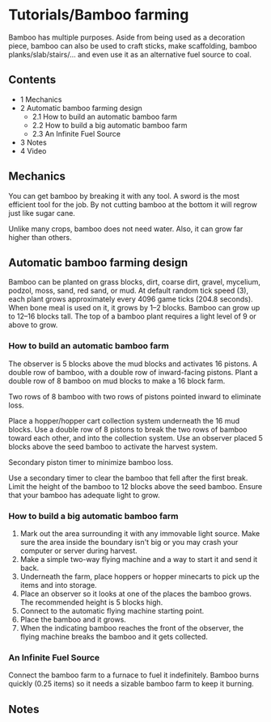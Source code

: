# Tutorials/Bamboo farming
Bamboo has multiple purposes. Aside from being used as a decoration piece, bamboo can also be used to craft sticks, make scaffolding, bamboo planks/slab/stairs/... and even use it as an alternative fuel source to coal.

## Contents
- 1 Mechanics
- 2 Automatic bamboo farming design
	- 2.1 How to build an automatic bamboo farm
	- 2.2 How to build a big automatic bamboo farm
	- 2.3 An Infinite Fuel Source
- 3 Notes
- 4 Video

## Mechanics

You can get bamboo by breaking it with any tool. A sword is the most efficient tool for the job. By not cutting bamboo at the bottom it will regrow just like sugar cane.

Unlike many crops, bamboo does not need water. Also, it can grow far higher than others.

## Automatic bamboo farming design
Bamboo can be planted on grass blocks, dirt, coarse dirt, gravel, mycelium, podzol, moss, sand, red sand, or mud. At default random tick speed (3), each plant grows approximately every 4096 game ticks (204.8 seconds). When bone meal is used on it, it grows by 1–2 blocks. Bamboo can grow up to 12–16 blocks tall. The top of a bamboo plant requires a light level of 9 or above to grow.

### How to build an automatic bamboo farm
The observer is 5 blocks above the mud blocks and activates 16 pistons.  A double row of bamboo, with a double row of inward-facing pistons.
Plant a double row of 8 bamboo on mud blocks to make a 16 block farm. 

Two rows of 8 bamboo with two rows of pistons pointed inward to eliminate loss.

Place a hopper/hopper cart collection system underneath the 16 mud blocks.  Use a double row of 8 pistons to break the two rows of bamboo toward each other, and into the collection system.  Use an observer placed 5 blocks above the seed bamboo to activate the harvest system.  

Secondary piston timer to minimize bamboo loss.


Use a secondary timer to clear the bamboo that fell after the first break.  Limit the height of the bamboo to 12 blocks above the seed bamboo.  Ensure that your bamboo has adequate light to grow.

### How to build a big automatic bamboo farm
1. Mark out the area surrounding it with any immovable light source. Make sure the area inside the boundary isn't big or you may crash your computer or server during harvest.
2. Make a simple two-way flying machine and a way to start it and send it back.
3. Underneath the farm, place hoppers or hopper minecarts to pick up the items and into storage.
4. Place an observer so it looks at one of the places the bamboo grows. The recommended height is 5 blocks high.
5. Connect to the automatic flying machine starting point.
6. Place the bamboo and it grows.
7. When the indicating bamboo reaches the front of the observer, the flying machine breaks the bamboo and it gets collected.

### An Infinite Fuel Source
Connect the bamboo farm to a furnace to fuel it indefinitely. Bamboo burns quickly (0.25 items) so it needs a sizable bamboo farm to keep it burning.

## Notes


